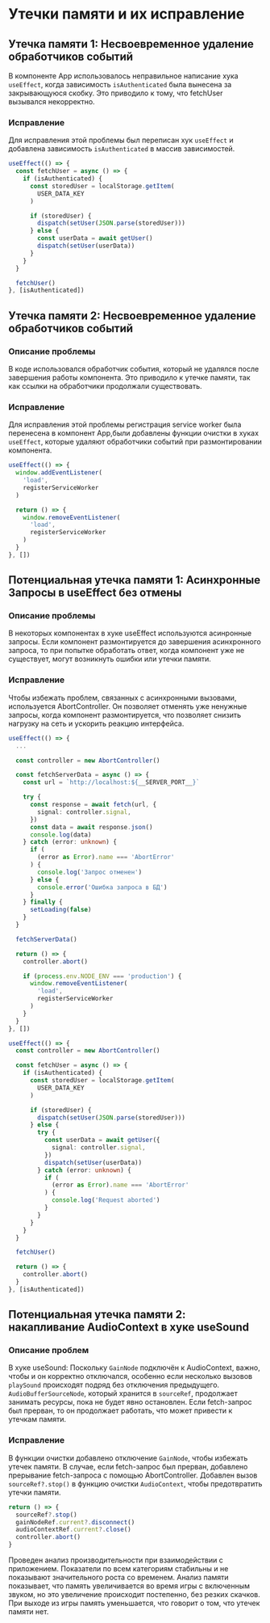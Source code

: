 # Утечки памяти и их исправление

## Утечка памяти 1: Несвоевременное удаление обработчиков событий

В компоненте App использовалось неправильное написание хука `useEffect`, когда зависимость `isAuthenticated` была вынесена за закрывающуюся скобку. Это приводило к тому, что fetchUser вызывался некорректно.

### Исправление

Для исправления этой проблемы был переписан хук `useEffect` и добавлена зависимость `isAuthenticated` в массив зависимостей.

```typescript
useEffect(() => {
  const fetchUser = async () => {
    if (isAuthenticated) {
      const storedUser = localStorage.getItem(
        USER_DATA_KEY
      )

      if (storedUser) {
        dispatch(setUser(JSON.parse(storedUser)))
      } else {
        const userData = await getUser()
        dispatch(setUser(userData))
      }
    }
  }

  fetchUser()
}, [isAuthenticated])
```

## Утечка памяти 2: Несвоевременное удаление обработчиков событий

### Описание проблемы

В коде использовался обработчик события, который не удалялся после завершения работы компонента. Это приводило к утечке памяти, так как ссылки на обработчики продолжали существовать.

### Исправление

Для исправления этой проблемы регистрация service worker была перенесена в компонент App,были добавлены функции очистки в хуках `useEffect`, которые удаляют обработчики событий при размонтировании компонента.

```typescript
useEffect(() => {
  window.addEventListener(
    'load',
    registerServiceWorker
  )

  return () => {
    window.removeEventListener(
      'load',
      registerServiceWorker
    )
  }
}, [])
```

## Потенциальная утечка памяти 1: Асинхронные Запросы в useEffect без отмены

### Описание проблемы

В некоторых компонентах в хуке useEffect используются асинронные запросы. Если компонент размонтируется до завершения асинхронного запроса, то при попытке обработать ответ, когда компонент уже не существует, могут возникнуть ошибки или утечки памяти.

### Исправление

Чтобы избежать проблем, связанных с асинхронными вызовами, используется AbortController. Он позволяет отменять уже ненужные запросы, когда компонент размонтируется, что позволяет снизить нагрузку на сеть и ускорить реакцию интерфейса.

```typescript
useEffect(() => {
  ...

  const controller = new AbortController()

  const fetchServerData = async () => {
    const url = `http://localhost:${__SERVER_PORT__}`

    try {
      const response = await fetch(url, {
        signal: controller.signal,
      })
      const data = await response.json()
      console.log(data)
    } catch (error: unknown) {
      if (
        (error as Error).name === 'AbortError'
      ) {
        console.log('Запрос отменен')
      } else {
        console.error('Ошибка запроса в БД')
      }
    } finally {
      setLoading(false)
    }
  }

  fetchServerData()

  return () => {
    controller.abort()

    if (process.env.NODE_ENV === 'production') {
      window.removeEventListener(
        'load',
        registerServiceWorker
      )
    }
  }
}, [])

useEffect(() => {
  const controller = new AbortController()

  const fetchUser = async () => {
    if (isAuthenticated) {
      const storedUser = localStorage.getItem(
        USER_DATA_KEY
      )

      if (storedUser) {
        dispatch(setUser(JSON.parse(storedUser)))
      } else {
        try {
          const userData = await getUser({
            signal: controller.signal,
          })
          dispatch(setUser(userData))
        } catch (error: unknown) {
          if (
            (error as Error).name === 'AbortError'
          ) {
            console.log('Request aborted')
          }
        }
      }
    }
  }

  fetchUser()

  return () => {
    controller.abort()
  }
}, [isAuthenticated])
```

## Потенциальная утечка памяти 2: накапливание AudioContext в хуке useSound

### Описание проблем

В хуке useSound:
Поскольку `GainNode` подключён к AudioContext, важно, чтобы и он корректно отключался, особенно если несколько вызовов `playSound` происходят подряд без отключения предыдущего.
`AudioBufferSourceNode`, который хранится в `sourceRef`, продолжает занимать ресурсы, пока не будет явно остановлен.
Если fetch-запрос был прерван, то он продолжает работать, что может привести к утечкам памяти. 

### Исправление

В функции очистки добавлено отключение `GainNode`, чтобы избежать утечек памяти.
В случае, если fetch-запрос был прерван, добавлено прерывание fetch-запроса с помощью AbortController.
Добавлен вызов `sourceRef?.stop()` в функцию очистки `AudioContext`, чтобы предотвратить утечки памяти.

```typescript
return () => {
  sourceRef?.stop()
  gainNodeRef.current?.disconnect()
  audioContextRef.current?.close()
  controller.abort()
}
```

Проведен анализ производительности при взаимодействии с приложением. Показатели по всем категориям стабильны и не показывают значительного роста со временем. Анализ памяти показывает, что память увеличивается во время игры с включенным звуком, но это увеличение происходит постепенно, без резких скачков. При выходе из игры память уменьшается, что говорит о том, что утечек памяти нет.